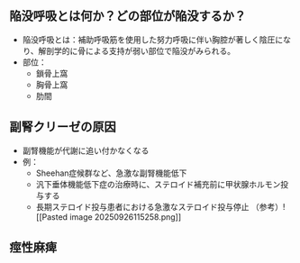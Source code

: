 ## 陥没呼吸とは何か？どの部位が陥没するか？
- 陥没呼吸とは：補助呼吸筋を使用した努力呼吸に伴い胸腔が著しく陰圧になり、解剖学的に骨による支持が弱い部位で陥没がみられる。
- 部位：
	- 鎖骨上窩
	- 胸骨上窩
	- 肋間

## 副腎クリーゼの原因
- 副腎機能が代謝に追い付かなくなる
- 例：
	- Sheehan症候群など、急激な副腎機能低下
	- 汎下垂体機能低下症の治療時に、ステロイド補充前に甲状腺ホルモン投与する
	- 長期ステロイド投与患者における急激なステロイド投与停止
（参考）![[Pasted image 20250926115258.png]]

## 痙性麻痺
